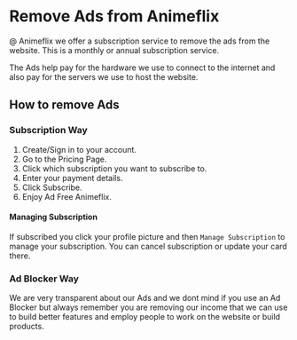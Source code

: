 # Remove Ads from Animeflix

@ Animeflix we offer a subscription service to remove the ads from the website. This is a monthly or annual subscription service.

The Ads help pay for the hardware we use to connect to the internet and also pay for the servers we use to host the website.

## How to remove Ads

### Subscription Way

1. Create/Sign in to your account.
2. Go to the Pricing Page.
3. Click which subscription you want to subscribe to.
4. Enter your payment details.
5. Click Subscribe.
6. Enjoy Ad Free Animeflix.

#### Managing Subscription
If subscribed you click your profile picture and then `Manage Subscription` to manage your subscription.
You can cancel subscription or update your card there.

### Ad Blocker Way

We are very transparent about our Ads and we dont mind if you use an Ad Blocker but always remember you are removing our income that we can use to build better features and employ people to work on the website or build products.